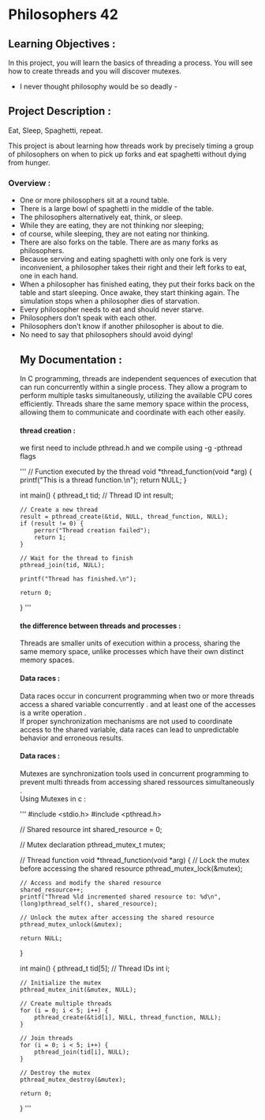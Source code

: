 # Philosophers 42 

## Learning Objectives : 
In this project, you will learn the basics of threading a process.
You will see how to create threads and you will discover mutexes.

- I never thought philosophy would be so deadly - 

## Project Description :

Eat, Sleep, Spaghetti, repeat.

This project is about learning how threads work by precisely timing a group of philosophers on when to pick up forks and eat spaghetti without dying from hunger.

### Overview : 

<ul>
<li>One or more philosophers sit at a round table. </li>
<li> There is a large bowl of spaghetti in the middle of the table.</li>
<li> The philosophers alternatively eat, think, or sleep.</li>
<li> While they are eating, they are not thinking nor sleeping;</li>
<li> of course, while sleeping, they are not eating nor thinking.</li>
<li> There are also forks on the table. There are as many forks as philosophers.</li>
<li> Because serving and eating spaghetti with only one fork is very inconvenient, a philosopher takes their right and their left forks to eat, one in each hand.</li>
<li>When a philosopher has finished eating, they put their forks back on the table and start sleeping. Once awake, they start thinking again. The simulation stops when a philosopher dies of starvation. </li>
<li> Every philosopher needs to eat and should never starve.</li>
<li> Philosophers don’t speak with each other.</li>
<li> Philosophers don’t know if another philosopher is about to die.</li>
<li> No need to say that philosophers should avoid dying!</li>

## My Documentation : 

<p> In C programming, threads are independent sequences of execution that can run concurrently within a single process. They allow a program to perform multiple tasks simultaneously, utilizing the available CPU cores efficiently. Threads share the same memory space within the process, allowing them to communicate and coordinate with each other easily. </p>

#### thread creation : 

<p> we first need to include  pthread.h and we compile using -g -pthread flags  </p>
'''
// Function executed by the thread
void *thread_function(void *arg) {
    printf("This is a thread function.\n");
    return NULL;
}

int main() {
    pthread_t tid; // Thread ID
    int result;

    // Create a new thread
    result = pthread_create(&tid, NULL, thread_function, NULL);
    if (result != 0) {
        perror("Thread creation failed");
        return 1;
    }

    // Wait for the thread to finish
    pthread_join(tid, NULL);

    printf("Thread has finished.\n");

    return 0;
}
'''

#### the difference between threads and processes : 

<p> Threads are smaller units of execution within a process, sharing the same memory space, unlike processes which have their own distinct memory spaces. </p>

#### Data races :
<p>
Data races occur in concurrent programming when two or more threads access a shared
variable concurrently . and at least one of the accesses is a write operation .<br>
If proper synchronization mechanisms are not used to coordinate access to the shared variable, data races can lead to unpredictable behavior and erroneous results.
</p>

#### Data races :

<p>
Mutexes are synchronization tools used in concurrent programming to prevent multi threads
from accessing shared ressources simultaneously . <br>
Using Mutexes in c :
</p>

''' 
#include <stdio.h>
#include <pthread.h>

// Shared resource
int shared_resource = 0;

// Mutex declaration
pthread_mutex_t mutex;

// Thread function
void *thread_function(void *arg) {
    // Lock the mutex before accessing the shared resource
    pthread_mutex_lock(&mutex);

    // Access and modify the shared resource
    shared_resource++;
    printf("Thread %ld incremented shared resource to: %d\n", (long)pthread_self(), shared_resource);

    // Unlock the mutex after accessing the shared resource
    pthread_mutex_unlock(&mutex);

    return NULL;
}

int main() {
    pthread_t tid[5]; // Thread IDs
    int i;

    // Initialize the mutex
    pthread_mutex_init(&mutex, NULL);

    // Create multiple threads
    for (i = 0; i < 5; i++) {
        pthread_create(&tid[i], NULL, thread_function, NULL);
    }

    // Join threads
    for (i = 0; i < 5; i++) {
        pthread_join(tid[i], NULL);
    }

    // Destroy the mutex
    pthread_mutex_destroy(&mutex);

    return 0;
}
'''


